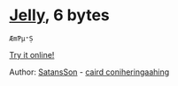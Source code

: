 # [Jelly], 6 bytes

    ÆmƤµ⁼Ṣ

[Try it online!][TIO-j7nb0xzm]

[Jelly]: https://github.com/DennisMitchell/jelly
[TIO-j7nb0xzm]: https://tio.run/##y0rNyan8//9wW@6xJYe2Pmrc83Dnov@H2x81rXH//z86OlYn2hiIjXQUDI2AtKGOgomOgrGOgoWOghmEbwTmA0VNgXwzoDAcgfQC5YEUSBYsZgLhgIwDC5mD@EAajEHyIMuMgdKWQBVAMUMQbRAbCwA "Jelly – Try It Online"

Author: [SatansSon](https://github.com/SatansSon) - [caird coniheringaahing](https://codegolf.stackexchange.com/users/66833/caird-coinheringaahing)
